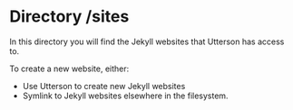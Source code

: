# Directory /sites

In this directory you will find the Jekyll websites that Utterson has access to.

To create a new website, either:

 * Use Utterson to create new Jekyll websites
 * Symlink to Jekyll websites elsewhere in the filesystem.

